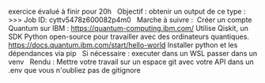 exercice évalué à finir pour 20h
 
Objectif : obtenir un output de ce type : >>> Job ID: cyttv5478z600082p4m0
 
Marche à suivre : 
Créer un compte Quantum sur IBM : https://quantum-computing.ibm.com/
Utilise Qiskit, un SDK Python open-source pour travailler avec des ordinateurs quantiques. https://docs.quantum.ibm.com/start/hello-world
Installer python et les dépendances via pip
 
Si nécessaire :
executer dans un WSL
passer dans un venv
 
Rendu :
Mettre votre travail sur un espace git avec votre API dans un .env que vous n'oubliez pas de gitignore
